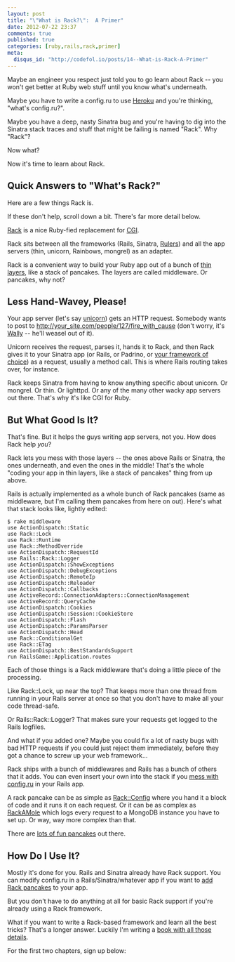```yaml
---
layout: post
title: "\"What is Rack?\":  A Primer"
date: 2012-07-22 23:37
comments: true
published: true
categories: [ruby,rails,rack,primer]
meta:
  disqus_id: "http://codefol.io/posts/14--What-is-Rack-A-Primer"
---
```

Maybe an engineer you respect just told you to go learn about Rack -- you won't get better at Ruby web stuff until you know what's underneath.

Maybe you have to write a config.ru to use <a href="http://heroku.com">Heroku</a> and you're thinking, "what's config.ru?".

Maybe you have a deep, nasty Sinatra bug and you're having to dig into the Sinatra stack traces and stuff that might be failing is named "Rack".  Why "Rack"?

Now what?

Now it's time to learn about Rack.

<h2> Quick Answers to "What's Rack?"</h2>

Here are a few things Rack is.

If these don't help, scroll down a bit.  There's far more detail below.

<a href="http://rack.github.com">Rack</a> is a nice Ruby-fied replacement for <a href="http://en.wikipedia.org/wiki/Common_Gateway_Interface">CGI</a>.

Rack sits between all the frameworks (Rails, Sinatra, <a href="http://rebuilding-rails.com">Rulers</a>) and all the app servers (thin, unicorn, Rainbows, mongrel) as an adapter.

Rack is a convenient way to build your Ruby app out of a bunch of <a href="http://railscasts.com/episodes/151-rack-middleware">thin layers</a>, like a stack of pancakes.  The layers are called middleware.  Or pancakes, why not?

<h2> Less Hand-Wavey, Please! </h2>

Your app server (let's say <a href="https://github.com/blog/517-unicorn">unicorn</a>) gets an HTTP request.  Somebody wants to post to http://your_site.com/people/127/fire_with_cause (don't worry, it's <a href="http://www.dilbert.com">Wally</a> -- he'll weasel out of it).

Unicorn receives the request, parses it, hands it to Rack, and then Rack gives it to your Sinatra app (or Rails, or Padrino, or <a href="http://rebuilding-rails.com">your framework of choice</a>) as a request, usually a method call.  This is where Rails routing takes over, for instance.

Rack keeps Sinatra from having to know anything specific about unicorn.  Or mongrel.  Or thin.  Or lighttpd.  Or any of the many other wacky app servers out there.  That's why it's like CGI for Ruby.

<h2>But What Good Is It?</h2>

That's fine.  But it helps the guys writing app servers, not you.  How does Rack help <i>you</i>?

Rack lets you mess with those layers -- the ones above Rails or Sinatra, the ones underneath, and even the ones in the middle!  That's the whole "coding your app in thin layers, like a stack of pancakes" thing from up above.

Rails is actually implemented as a whole bunch of Rack pancakes (same as middleware, but I'm calling them pancakes from here on out).  Here's what that stack looks like, lightly edited:

```
$ rake middleware
use ActionDispatch::Static
use Rack::Lock
use Rack::Runtime
use Rack::MethodOverride
use ActionDispatch::RequestId
use Rails::Rack::Logger
use ActionDispatch::ShowExceptions
use ActionDispatch::DebugExceptions
use ActionDispatch::RemoteIp
use ActionDispatch::Reloader
use ActionDispatch::Callbacks
use ActiveRecord::ConnectionAdapters::ConnectionManagement
use ActiveRecord::QueryCache
use ActionDispatch::Cookies
use ActionDispatch::Session::CookieStore
use ActionDispatch::Flash
use ActionDispatch::ParamsParser
use ActionDispatch::Head
use Rack::ConditionalGet
use Rack::ETag
use ActionDispatch::BestStandardsSupport
run RailsGame::Application.routes
```

Each of those things is a Rack middleware that's doing a little piece of the processing.

Like Rack::Lock, up near the top?  That keeps more than one thread from running in your Rails server at once so that you don't have to make all your code thread-safe.

Or Rails::Rack::Logger?  That makes sure your requests get logged to the Rails logfiles.

And what if you added one?  Maybe you could fix a lot of nasty bugs with bad HTTP requests if you could just reject them immediately, before they got a chance to screw up your web framework...

Rack ships with a bunch of middlewares and Rails has a bunch of others that it adds.  You can even insert your own into the stack if you <a href="http://guides.rubyonrails.org/rails_on_rack.html">mess with config.ru</a> in your Rails app.

A rack pancake can be as simple as <a href="http://rack.rubyforge.org/doc/Rack/Config.html">Rack::Config</a> where you hand it a block of code and it runs it on each request.  Or it can be as complex as <a href="http://rackamole.com/">RackAMole</a> which logs every request to a MongoDB instance you have to set up.  Or way, way more complex than that.

There are <a href="https://github.com/rack/rack/wiki/List-of-Middleware">lots of fun pancakes</a> out there.

<h2> How Do I Use It?</h2>

Mostly it's done for you.  Rails and Sinatra already have Rack support.  You can modify config.ru in a Rails/Sinatra/whatever app if you want to <a href="http://railscasts.com/episodes/151-rack-middleware">add Rack pancakes</a> to your app.

But you don't have to do anything at all for basic Rack support if you're already using a Rack framework.

What if you want to write a Rack-based framework and learn all the best tricks?  That's a longer answer.  Luckily I'm writing a <a href="http://rebuilding-rails.com">book with all those details</a>.

For the first two chapters, sign up below:

